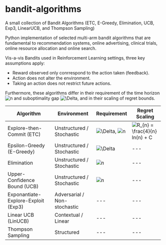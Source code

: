 # bandit-algorithms
A small collection of Bandit Algorithms (ETC, E-Greedy, Elimination, UCB, Exp3, LinearUCB, and Thompson Sampling)

Python implementation of selected multi-arm bandit algorithms that are fundamental to recommendation systems, online advertising, clinical trials, online resource allocation and online search.

Vis-a-vis Bandits used in Reinforcement Learning settings, three key assumptions apply:
- Reward observed only conrrespond to the action taken (feedback).
- Action does not alter the environment.
- Taking an action does not restrict future actions.

Furthermore, these algorithms differ in their requirement of the time horizon ![n](https://latex.codecogs.com/svg.image?n)  and suboptimality gap ![\Delta](https://latex.codecogs.com/svg.image?\Delta_{i}&space;), and in their scaling of regret bounds.



| Algorithm | Environment | Requirement | Regret Scaling |
| --- | --- | --- | --- |
| Explore-then-Commit (ETC) | Unstructured / Stochastic | ![\Delta](https://latex.codecogs.com/svg.image?\Delta_{i}&space;), ![n](https://latex.codecogs.com/svg.image?n) | ![R_{n} = \frac{4}{n}  ln(n) + C](https://latex.codecogs.com/svg.image?R_{n}&space;=&space;\frac{4}{n}&space;&space;ln(n)&space;&plus;&space;C) |
| Epsilon-Greedy (E-Greedy)| Unstructured / Stochastic | ![\Delta](https://latex.codecogs.com/svg.image?\Delta_{i}&space;) | --- |
| Elimination | Unstructured / Stochastic | ![n](https://latex.codecogs.com/svg.image?n) | --- |
| Upper-Confidence Bound (UCB) | Unstructured / Stochastic | ![n](https://latex.codecogs.com/svg.image?n) | --- |
| Exponantiate-Explore-Exploit (Exp3) | Adversarial / Non-stochastic | --- | --- |
| Linear UCB (LinUCB) | Contextual / Linear | --- | --- |
| Thompson Sampling | Structured | --- | --- |
